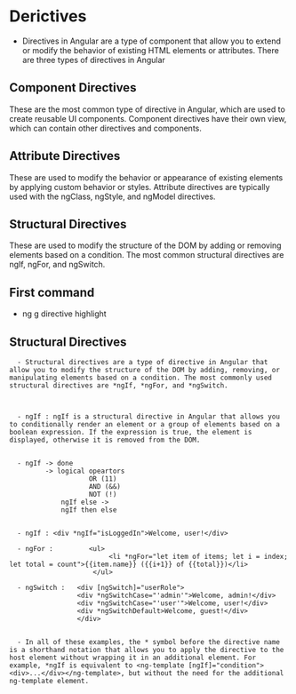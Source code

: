 # Derictives 

- Directives in Angular are a type of component that allow you to extend or modify the behavior of existing   HTML elements or attributes. There are three types of directives in Angular


## Component Directives 

These are the most common type of directive in Angular, which are used to create reusable UI components. Component directives have their own view, which can contain other directives and components.

## Attribute Directives 

These are used to modify the behavior or appearance of existing elements by applying custom behavior or styles. Attribute directives are typically used with the ngClass, ngStyle, and ngModel directives.

## Structural Directives 

These are used to modify the structure of the DOM by adding or removing elements based on a condition. The most common structural directives are ngIf, ngFor, and ngSwitch.


##   First command 
    
   - ng g directive highlight



##  Structural Directives 

      - Structural directives are a type of directive in Angular that allow you to modify the structure of the DOM by adding, removing, or manipulating elements based on a condition. The most commonly used structural directives are *ngIf, *ngFor, and *ngSwitch.

      

      - ngIf : ngIf is a structural directive in Angular that allows you to conditionally render an element or a group of elements based on a boolean expression. If the expression is true, the element is displayed, otherwise it is removed from the DOM.


      - ngIf -> done
             -> logical opeartors
                        OR (11)
                        AND (&&)
                        NOT (!)
                 ngIf else ->
                 ngIf then else


      - ngIf : <div *ngIf="isLoggedIn">Welcome, user!</div>

      - ngFor :         <ul>
                             <li *ngFor="let item of items; let i = index; let total = count">{{item.name}} ({{i+1}} of {{total}})</li>
                         </ul>

      - ngSwitch :   <div [ngSwitch]="userRole">
                     <div *ngSwitchCase="'admin'">Welcome, admin!</div>
                     <div *ngSwitchCase="'user'">Welcome, user!</div>
                     <div *ngSwitchDefault>Welcome, guest!</div>
                     </div>   


      - In all of these examples, the * symbol before the directive name is a shorthand notation that allows you to apply the directive to the host element without wrapping it in an additional element. For example, *ngIf is equivalent to <ng-template [ngIf]="condition"><div>...</div></ng-template>, but without the need for the additional ng-template element.              
